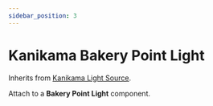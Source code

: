 ```yaml
---
sidebar_position: 3
---
```


# Kanikama Bakery Point Light

Inherits from [Kanikama Light Source](/docs/components/kanikama-light-source).

Attach to a **Bakery Point Light** component.
